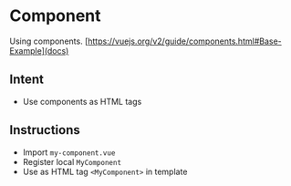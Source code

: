 # Component

Using components. [https://vuejs.org/v2/guide/components.html#Base-Example](docs)

## Intent

- Use components as HTML tags

## Instructions

- Import `my-component.vue`
- Register local `MyComponent`
- Use as HTML tag `<MyComponent>` in template

